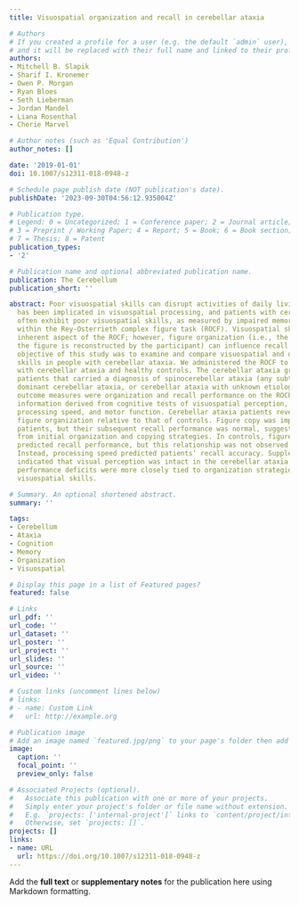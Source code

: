 ```yaml
---
title: Visuospatial organization and recall in cerebellar ataxia

# Authors
# If you created a profile for a user (e.g. the default `admin` user), write the username (folder name) here
# and it will be replaced with their full name and linked to their profile.
authors:
- Mitchell B. Slapik
- Sharif I. Kronemer
- Owen P. Morgan
- Ryan Bloes
- Seth Lieberman
- Jordan Mandel
- Liana Rosenthal
- Cherie Marvel

# Author notes (such as 'Equal Contribution')
author_notes: []

date: '2019-01-01'
doi: 10.1007/s12311-018-0948-z

# Schedule page publish date (NOT publication's date).
publishDate: '2023-09-30T04:56:12.935004Z'

# Publication type.
# Legend: 0 = Uncategorized; 1 = Conference paper; 2 = Journal article;
# 3 = Preprint / Working Paper; 4 = Report; 5 = Book; 6 = Book section;
# 7 = Thesis; 8 = Patent
publication_types:
- '2'

# Publication name and optional abbreviated publication name.
publication: The Cerebellum
publication_short: ''

abstract: Poor visuospatial skills can disrupt activities of daily living. The cerebellum
  has been implicated in visuospatial processing, and patients with cerebellar injury
  often exhibit poor visuospatial skills, as measured by impaired memory for the figure
  within the Rey-Osterrieth complex figure task (ROCF). Visuospatial skills are an
  inherent aspect of the ROCF; however, figure organization (i.e., the order in which
  the figure is reconstructed by the participant) can influence recall ability. The
  objective of this study was to examine and compare visuospatial and organization
  skills in people with cerebellar ataxia. We administered the ROCF to patients diagnosed
  with cerebellar ataxia and healthy controls. The cerebellar ataxia group included
  patients that carried a diagnosis of spinocerebellar ataxia (any subtype), autosomal
  dominant cerebellar ataxia, or cerebellar ataxia with unknown etiology. Primary
  outcome measures were organization and recall performance on the ROCF, with supplemental
  information derived from cognitive tests of visuospatial perception, working memory,
  processing speed, and motor function. Cerebellar ataxia patients revealed impaired
  figure organization relative to that of controls. Figure copy was impaired in the
  patients, but their subsequent recall performance was normal, suggesting compensation
  from initial organization and copying strategies. In controls, figure organization
  predicted recall performance, but this relationship was not observed in the patients.
  Instead, processing speed predicted patients’ recall accuracy. Supplemental tasks
  indicated that visual perception was intact in the cerebellar ataxia group and that
  performance deficits were more closely tied to organization strategies than with
  visuospatial skills.

# Summary. An optional shortened abstract.
summary: ''

tags:
- Cerebellum
- Ataxia
- Cognition
- Memory
- Organization
- Visuospatial

# Display this page in a list of Featured pages?
featured: false

# Links
url_pdf: ''
url_code: ''
url_dataset: ''
url_poster: ''
url_project: ''
url_slides: ''
url_source: ''
url_video: ''

# Custom links (uncomment lines below)
# links:
# - name: Custom Link
#   url: http://example.org

# Publication image
# Add an image named `featured.jpg/png` to your page's folder then add a caption below.
image:
  caption: ''
  focal_point: ''
  preview_only: false

# Associated Projects (optional).
#   Associate this publication with one or more of your projects.
#   Simply enter your project's folder or file name without extension.
#   E.g. `projects: ['internal-project']` links to `content/project/internal-project/index.md`.
#   Otherwise, set `projects: []`.
projects: []
links:
- name: URL
  url: https://doi.org/10.1007/s12311-018-0948-z
---
```


Add the **full text** or **supplementary notes** for the publication here using Markdown formatting.
